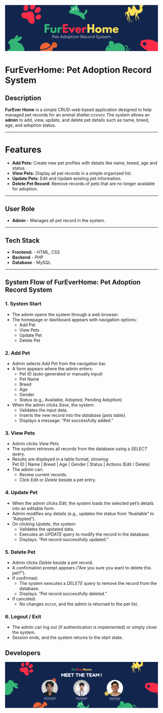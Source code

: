 
<html>
<head>
<link rel ="stylesheet" type = "text/css" href = "style.css">
</head>
<body>
<h2>
<div class = "flow">
<img src="img/Header.png" alt="Flow diagram">
</class>
</h2>

# FurEverHome: Pet Adoption Record System

## Description
**FurEver Home** is a simple CRUD-web based application designed to help managed pet records for an animal shelter.ccvvcc
The system allows an **admin** to add, view, update, and delete pet details such as name, breed, age, and adoption status.

---

# Features 
- **Add Pets:** Create new pet profiles with details like name, breed, age and status.
- **View Pets:** Display all pet records in a simple organized list.
- **Update Pets:** Edit and Update existing pet information.
- **Delete Pet Record:** Remove records of pets that are no longer available for adoption.

---

## User Role
- **Admin** - Manages all pet record in the system.

---

## Tech Stack
- **Frontend:** - HTML, CSS
- **Backend** - PHP
- **Database** - MySQL

--- 

##  System Flow of FurEverHome: Pet Adoption Record System

### 1. System Start
- The admin opens the system through a web browser.  
- The homepage or dashboard appears with navigation options:  
  - Add Pet  
  - View Pets  
  - Update Pet  
  - Delete Pet  

### 2. Add Pet
- Admin selects *Add Pet* from the navigation bar.  
- A form appears where the admin enters:
  - Pet ID (auto-generated or manually input)  
  - Pet Name  
  - Breed  
  - Age  
  - Gender  
  - Status (e.g., Available, Adopted, Pending Adoption)  
- When the admin clicks *Save*, the system:
  - Validates the input data.  
  - Inserts the new record into the *database (pets table)*.  
  - Displays a message: “Pet successfully added.”

### 3. View Pets
- Admin clicks *View Pets*.  
- The system retrieves all records from the database using a *SELECT* query.  
- Results are displayed in a table format, showing:  
  Pet ID | Name | Breed | Age | Gender | Status | Actions (Edit / Delete)  
- The admin can:
  - Review current records.  
  - Click *Edit* or *Delete* beside a pet entry.

### 4. Update Pet
- When the admin clicks *Edit*, the system loads the selected pet’s details into an editable form.  
- Admin modifies any details (e.g., updates the status from “Available” to “Adopted”).  
- On clicking *Update*, the system:
  - Validates the updated data.  
  - Executes an *UPDATE* query to modify the record in the database.  
  - Displays: “Pet record successfully updated.”

### 5. Delete Pet
- Admin clicks *Delete* beside a pet record.  
- A confirmation prompt appears (“Are you sure you want to delete this pet?”).  
- If confirmed:
  - The system executes a *DELETE* query to remove the record from the database.  
  - Displays: “Pet record successfully deleted.”  
- If canceled:
  - No changes occur, and the admin is returned to the pet list.

### 6. Logout / Exit
- The admin can log out (if authentication is implemented) or simply close the system.  
- Session ends, and the system returns to the start state.
 <h2>Developers</h2>
 <img src="img/Team.png">
  </body>
</html>
